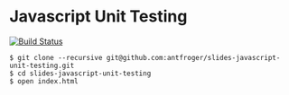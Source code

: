 # Javascript Unit Testing

[![Build Status](https://travis-ci.org/antfroger/slides-javascript-unit-testing.svg?branch=master)](https://travis-ci.org/antfroger/slides-javascript-unit-testing)

    $ git clone --recursive git@github.com:antfroger/slides-javascript-unit-testing.git
    $ cd slides-javascript-unit-testing
    $ open index.html

